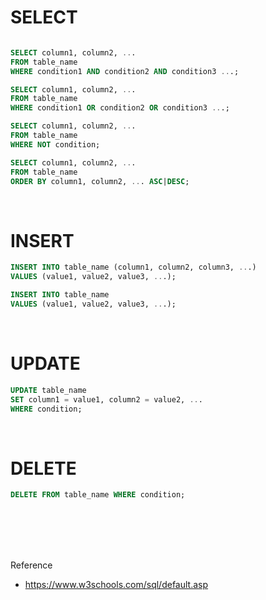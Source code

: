 # SELECT
```sql

SELECT column1, column2, ...
FROM table_name
WHERE condition1 AND condition2 AND condition3 ...;

SELECT column1, column2, ...
FROM table_name
WHERE condition1 OR condition2 OR condition3 ...;

SELECT column1, column2, ...
FROM table_name
WHERE NOT condition;

SELECT column1, column2, ...
FROM table_name
ORDER BY column1, column2, ... ASC|DESC;

```

<br/>

# INSERT
```sql
INSERT INTO table_name (column1, column2, column3, ...)
VALUES (value1, value2, value3, ...);

INSERT INTO table_name
VALUES (value1, value2, value3, ...);
```


<br/>

# UPDATE
```sql
UPDATE table_name
SET column1 = value1, column2 = value2, ...
WHERE condition;
```


<br/>

# DELETE
```sql
DELETE FROM table_name WHERE condition;
```



<br/><br/><br/><br/>

Reference 
- https://www.w3schools.com/sql/default.asp